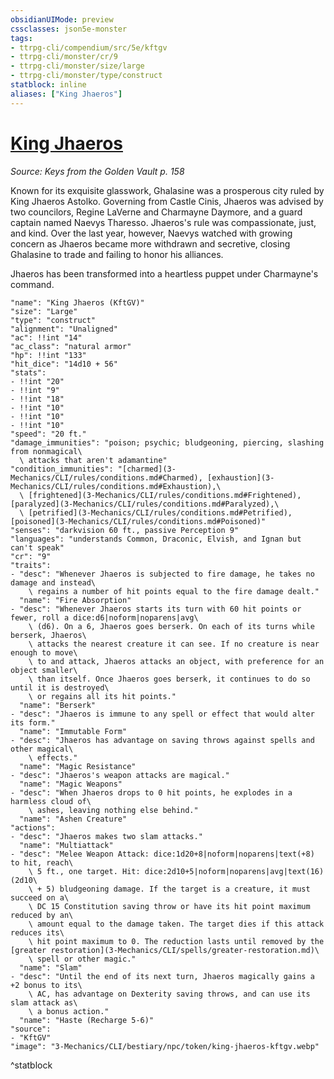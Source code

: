 ```yaml
---
obsidianUIMode: preview
cssclasses: json5e-monster
tags:
- ttrpg-cli/compendium/src/5e/kftgv
- ttrpg-cli/monster/cr/9
- ttrpg-cli/monster/size/large
- ttrpg-cli/monster/type/construct
statblock: inline
aliases: ["King Jhaeros"]
---
```

# [King Jhaeros](3-Mechanics\CLI\bestiary\npc/king-jhaeros-kftgv.md)
*Source: Keys from the Golden Vault p. 158*  

Known for its exquisite glasswork, Ghalasine was a prosperous city ruled by King Jhaeros Astolko. Governing from Castle Cinis, Jhaeros was advised by two councilors, Regine LaVerne and Charmayne Daymore, and a guard captain named Naevys Tharesso. Jhaeros's rule was compassionate, just, and kind. Over the last year, however, Naevys watched with growing concern as Jhaeros became more withdrawn and secretive, closing Ghalasine to trade and failing to honor his alliances.

Jhaeros has been transformed into a heartless puppet under Charmayne's command.

```statblock
"name": "King Jhaeros (KftGV)"
"size": "Large"
"type": "construct"
"alignment": "Unaligned"
"ac": !!int "14"
"ac_class": "natural armor"
"hp": !!int "133"
"hit_dice": "14d10 + 56"
"stats":
- !!int "20"
- !!int "9"
- !!int "18"
- !!int "10"
- !!int "10"
- !!int "10"
"speed": "20 ft."
"damage_immunities": "poison; psychic; bludgeoning, piercing, slashing from nonmagical\
  \ attacks that aren't adamantine"
"condition_immunities": "[charmed](3-Mechanics/CLI/rules/conditions.md#Charmed), [exhaustion](3-Mechanics/CLI/rules/conditions.md#Exhaustion),\
  \ [frightened](3-Mechanics/CLI/rules/conditions.md#Frightened), [paralyzed](3-Mechanics/CLI/rules/conditions.md#Paralyzed),\
  \ [petrified](3-Mechanics/CLI/rules/conditions.md#Petrified), [poisoned](3-Mechanics/CLI/rules/conditions.md#Poisoned)"
"senses": "darkvision 60 ft., passive Perception 9"
"languages": "understands Common, Draconic, Elvish, and Ignan but can't speak"
"cr": "9"
"traits":
- "desc": "Whenever Jhaeros is subjected to fire damage, he takes no damage and instead\
    \ regains a number of hit points equal to the fire damage dealt."
  "name": "Fire Absorption"
- "desc": "Whenever Jhaeros starts its turn with 60 hit points or fewer, roll a dice:d6|noform|noparens|avg\
    \ (d6). On a 6, Jhaeros goes berserk. On each of its turns while berserk, Jhaeros\
    \ attacks the nearest creature it can see. If no creature is near enough to move\
    \ to and attack, Jhaeros attacks an object, with preference for an object smaller\
    \ than itself. Once Jhaeros goes berserk, it continues to do so until it is destroyed\
    \ or regains all its hit points."
  "name": "Berserk"
- "desc": "Jhaeros is immune to any spell or effect that would alter its form."
  "name": "Immutable Form"
- "desc": "Jhaeros has advantage on saving throws against spells and other magical\
    \ effects."
  "name": "Magic Resistance"
- "desc": "Jhaeros's weapon attacks are magical."
  "name": "Magic Weapons"
- "desc": "When Jhaeros drops to 0 hit points, he explodes in a harmless cloud of\
    \ ashes, leaving nothing else behind."
  "name": "Ashen Creature"
"actions":
- "desc": "Jhaeros makes two slam attacks."
  "name": "Multiattack"
- "desc": "Melee Weapon Attack: dice:1d20+8|noform|noparens|text(+8) to hit, reach\
    \ 5 ft., one target. Hit: dice:2d10+5|noform|noparens|avg|text(16) (2d10\
    \ + 5) bludgeoning damage. If the target is a creature, it must succeed on a\
    \ DC 15 Constitution saving throw or have its hit point maximum reduced by an\
    \ amount equal to the damage taken. The target dies if this attack reduces its\
    \ hit point maximum to 0. The reduction lasts until removed by the  [greater restoration](3-Mechanics/CLI/spells/greater-restoration.md)\
    \ spell or other magic."
  "name": "Slam"
- "desc": "Until the end of its next turn, Jhaeros magically gains a +2 bonus to its\
    \ AC, has advantage on Dexterity saving throws, and can use its slam attack as\
    \ a bonus action."
  "name": "Haste (Recharge 5-6)"
"source":
- "KftGV"
"image": "3-Mechanics/CLI/bestiary/npc/token/king-jhaeros-kftgv.webp"
```
^statblock